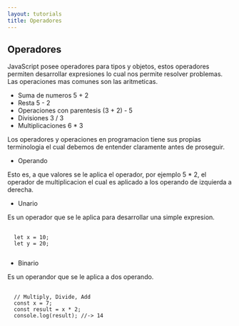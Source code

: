 ```yaml
---
layout: tutorials
title: Operadores
---
```

<h2 class="tutorials-content__sub-title">Operadores</h2>

<p class="tutorials-content__text">JavaScript posee operadores para tipos y objetos, estos operadores permiten desarrollar expresiones lo cual nos permite resolver problemas. Las operaciones mas comunes son las aritmeticas.</p>

<ul class="tutorials-content__list">
  <li class="tutorials-content__list-element" >Suma de numeros 5 + 2</li>
  <li class="tutorials-content__list-element" >Resta 5 - 2</li>
  <li class="tutorials-content__list-element" >Operaciones con parentesis (3 + 2) - 5</li>
  <li class="tutorials-content__list-element" >Divisiones 3 / 3</li>
  <li class="tutorials-content__list-element" >Multiplicaciones 6 * 3</li>
</ul>

<p class="tutorials-content__text">Los operadores y operaciones en programacion tiene sus propias terminologia el cual debemos de entender claramente antes de proseguir.</p>

<ul class="tutorials-content__list">
  <li class="tutorials-content__list-element" >Operando</li>
</ul>

<p class="tutorials-content__text">Esto es, a que valores se le aplica el operador, por ejemplo 5 * 2, el operador de multiplicacion el cual es aplicado a los operando de izquierda a derecha.</p>

<ul class="tutorials-content__list">
  <li class="tutorials-content__list-element" >Unario</li>
</ul>

<p class="tutorials-content__text">Es un operador que se le aplica para desarrollar una simple expresion.</p>

<pre>
  <code class="language-javascript">
  let x = 10;
  let y = 20;
  </code>
</pre>

<ul class="tutorials-content__list">
  <li class="tutorials-content__list-element" >Binario</li>
</ul>

<p class="tutorials-content__text">Es un operandor que se le aplica a dos operando.</p>

<pre>
  <code class="language-javascript">
  // Multiply, Divide, Add
  const x = 7;
  const result = x * 2;
  console.log(result); //-> 14
  </code>
</pre>

